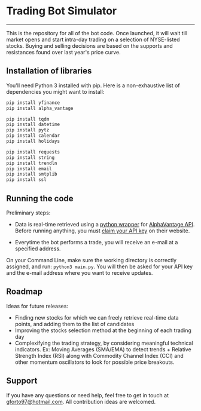 # Trading Bot Simulator
-----

This is the repository for all of the bot code. Once launched, it will wait till market opens and start intra-day trading on a selection of NYSE-listed stocks.
Buying and selling decisions are based on the supports and resistances found over last year's price curve.

## Installation of libraries
You'll need Python 3 installed with pip. Here is a non-exhaustive list of dependencies you might want to install:
```bash
pip install yfinance
pip install alpha_vantage

pip install tqdm
pip install datetime
pip install pytz
pip install calendar
pip install holidays

pip install requests
pip install string
pip install trendln
pip install email
pip install smtplib
pip install ssl
```

## Running the code
Preliminary steps:
- Data is real-time retrieved using a [python wrapper](https://github.com/RomelTorres/alpha_vantage) for [AlphaVantage API](https://www.alphavantage.co). Before running anything, you must [claim your API key](https://www.alphavantage.co/support/#api-key) on their website.

- Everytime the bot performs a trade, you will receive an e-mail at a specified address.

On your Command Line, make sure the working directory is correctly assigned, and run: `python3 main.py`. You will then be asked for your API key and the e-mail address where you want to receive updates.

## Roadmap
Ideas for future releases:
- Finding new stocks for which we can freely retrieve real-time data points, and adding them to the list of candidates
- Improving the stocks selection method at the beginning of each trading day
- Complexifying the trading strategy, by considering meaningful technical indicators. Ex: Moving Averages (SMA/EMA) to detect trends + Relative Strength Index (RSI) along with Commodity Channel Index (CCI) and other momentum oscillators to look for possible price breakouts.

## Support
If you have any questions or need help, feel free to get in touch at gforto97@hotmail.com. All contribution ideas are welcomed.
